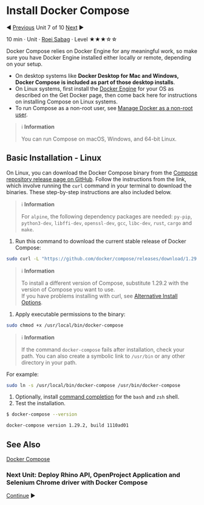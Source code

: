 # Install Docker Compose

:arrow_backward: [Previous](./06.InstallDockerDesktopAndCli.md) Unit 7 of 10 [Next](./08.SutDeployment.md) :arrow_forward:

10 min · Unit · [Roei Sabag](https://www.linkedin.com/in/roei-sabag-247aa18/) · Level ★★★☆☆

Docker Compose relies on Docker Engine for any meaningful work, so make sure you have Docker Engine installed either locally or remote, depending on your setup.  

* On desktop systems like **Docker Desktop for Mac and Windows, Docker Compose is included as part of those desktop installs**.
* On Linux systems, first install the [Docker Engine](https://docs.docker.com/engine/install/#server) for your OS as described on the Get Docker page, then come back here for instructions on installing Compose on Linux systems.
* To run Compose as a non-root user, see [Manage Docker as a non-root user](https://docs.docker.com/engine/install/linux-postinstall/).

> :information_source: **Information**  
>  
> You can run Compose on macOS, Windows, and 64-bit Linux.
  
## Basic Installation - Linux

On Linux, you can download the Docker Compose binary from the [Compose repository release page on GitHub](https://github.com/docker/compose/releases). Follow the instructions from the link, which involve running the `curl` command in your terminal to download the binaries. These step-by-step instructions are also included below.  

> :information_source: **Information**
>  
> For `alpine`, the following dependency packages are needed: `py-pip`, `python3-dev`, `libffi-dev`, `openssl-dev`, `gcc`, `libc-dev`, `rust`, `cargo` and `make`.  

1. Run this command to download the current stable release of Docker Compose:  

```bash
sudo curl -L "https://github.com/docker/compose/releases/download/1.29.2/docker-compose-$(uname -s)-$(uname -m)" -o /usr/local/bin/docker-compose
```  

> :information_source: **Information**
>  
> To install a different version of Compose, substitute 1.29.2 with the version of Compose you want to use.  
> If you have problems installing with curl, see [Alternative Install Options](https://docs.docker.com/compose/install/#alternative-install-options).  

1. Apply executable permissions to the binary:  

```bash
sudo chmod +x /usr/local/bin/docker-compose
```  

> :information_source: **Information**
>  
> If the command `docker-compose` fails after installation, check your path. You can also create a symbolic link to `/usr/bin` or any other directory in your path.  

For example:  

```bash
sudo ln -s /usr/local/bin/docker-compose /usr/bin/docker-compose
```

1. Optionally, install [command completion](https://docs.docker.com/compose/completion/) for the `bash` and `zsh` shell.
2. Test the installation.  

```bash
$ docker-compose --version

docker-compose version 1.29.2, build 1110ad01
```  

## See Also

[Docker Compose](https://docs.docker.com/compose/install/)

### Next Unit: Deploy Rhino API, OpenProject Application and Selenium Chrome driver with Docker Compose

[Continue](./08.SutDeployment.md) :arrow_forward:
